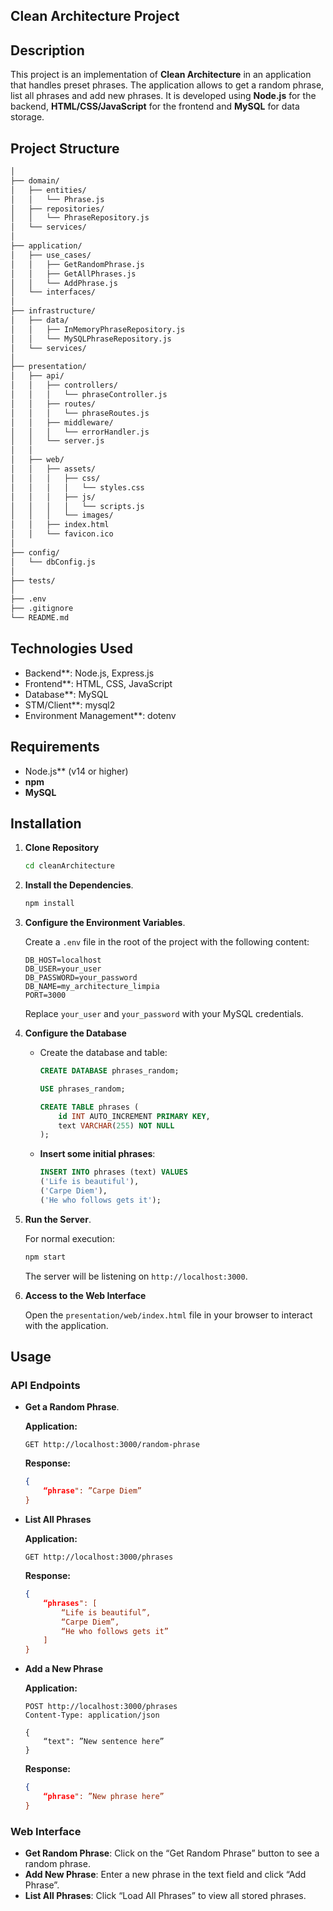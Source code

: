 ## Clean Architecture Project

## Description

This project is an implementation of **Clean Architecture** in an application that handles preset phrases. The application allows to get a random phrase, list all phrases and add new phrases. It is developed using **Node.js** for the backend, **HTML/CSS/JavaScript** for the frontend and **MySQL** for data storage.

## Project Structure

```bash
│
├── domain/
│   ├── entities/
│   │   └── Phrase.js
│   ├── repositories/
│   │   └── PhraseRepository.js
│   └── services/
│
├── application/
│   ├── use_cases/
│   │   ├── GetRandomPhrase.js
│   │   ├── GetAllPhrases.js
│   │   └── AddPhrase.js
│   └── interfaces/
│
├── infrastructure/
│   ├── data/
│   │   ├── InMemoryPhraseRepository.js
│   │   └── MySQLPhraseRepository.js
│   └── services/
│
├── presentation/
│   ├── api/
│   │   ├── controllers/
│   │   │   └── phraseController.js
│   │   ├── routes/
│   │   │   └── phraseRoutes.js
│   │   ├── middleware/
│   │   │   └── errorHandler.js
│   │   └── server.js
│   │
│   ├── web/
│   │   ├── assets/
│   │   │   ├── css/
│   │   │   │   └── styles.css
│   │   │   ├── js/
│   │   │   │   └── scripts.js
│   │   │   └── images/
│   │   ├── index.html
│   │   └── favicon.ico
│
├── config/
│   └── dbConfig.js
│
├── tests/
│
├── .env
├── .gitignore
└── README.md

```
## Technologies Used

- Backend**: Node.js, Express.js
- Frontend**: HTML, CSS, JavaScript
- Database**: MySQL
- STM/Client**: mysql2
- Environment Management**: dotenv

## Requirements

- Node.js** (v14 or higher)
- **npm**
- **MySQL**

## Installation

1. **Clone Repository**

    ```bash
    cd cleanArchitecture
    ```
2. **Install the Dependencies**.

    ```bash
    npm install
    ```

3. **Configure the Environment Variables**.

    Create a `.env` file in the root of the project with the following content:

    ```
    DB_HOST=localhost
    DB_USER=your_user
    DB_PASSWORD=your_password
    DB_NAME=my_architecture_limpia
    PORT=3000
    ```

    Replace `your_user` and `your_password` with your MySQL credentials.

4. **Configure the Database**

    - Create the database and table:

        ```sql
        CREATE DATABASE phrases_random;

        USE phrases_random;

        CREATE TABLE phrases (
            id INT AUTO_INCREMENT PRIMARY KEY,
            text VARCHAR(255) NOT NULL
        );
        ```

    - **Insert some initial phrases**:

        ```sql
        INSERT INTO phrases (text) VALUES 
        ('Life is beautiful'), 
        ('Carpe Diem'), 
        ('He who follows gets it');
        ```

5. **Run the Server**.

    For normal execution:

    ```bash
    npm start
    ```

    The server will be listening on `http://localhost:3000`.

6. **Access to the Web Interface**

    Open the `presentation/web/index.html` file in your browser to interact with the application.

## Usage

### API Endpoints

- **Get a Random Phrase**.

    **Application:**

    ```
    GET http://localhost:3000/random-phrase
    ```

    **Response:**

    ```json
    {
        “phrase": ”Carpe Diem”
    }
    ```

- **List All Phrases**

    **Application:**

    ```
    GET http://localhost:3000/phrases
    ```

    **Response:**

    ```json
    {
        “phrases": [
            “Life is beautiful”,
            “Carpe Diem”,
            “He who follows gets it”
        ]
    }
    ```

- **Add a New Phrase**

    **Application:**

    ```
    POST http://localhost:3000/phrases
    Content-Type: application/json

    {
        “text": ”New sentence here”
    }
    ```

    **Response:**

    ```json
    {
        “phrase": ”New phrase here”
    }
    ```

### Web Interface

- **Get Random Phrase**: Click on the “Get Random Phrase” button to see a random phrase.
- **Add New Phrase**: Enter a new phrase in the text field and click “Add Phrase”.
- **List All Phrases**: Click “Load All Phrases” to view all stored phrases.
